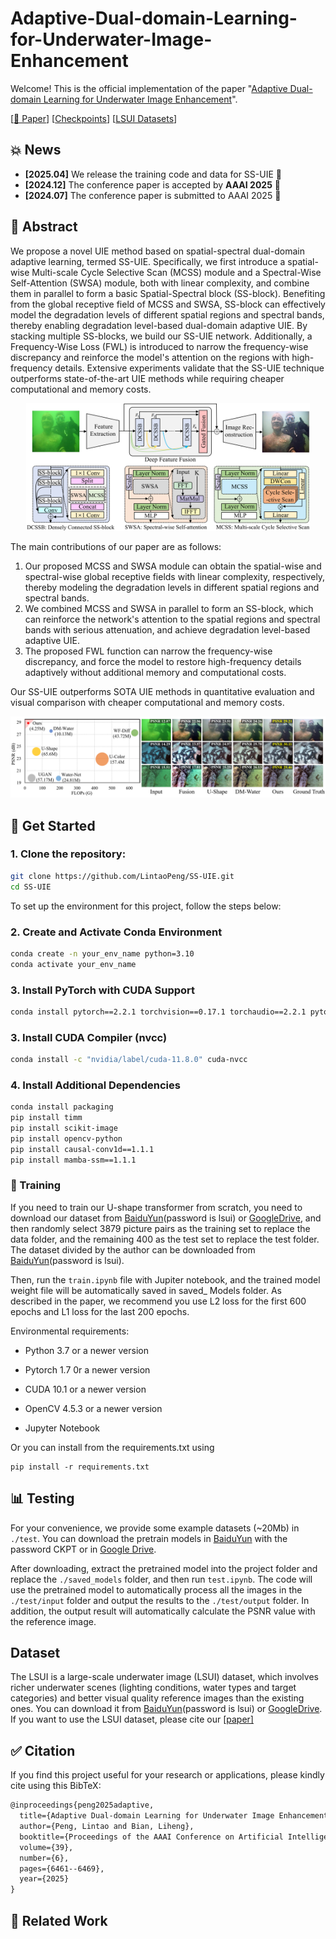 # Adaptive-Dual-domain-Learning-for-Underwater-Image-Enhancement

Welcome! This is the official implementation of the paper "[Adaptive Dual-domain Learning for Underwater Image Enhancement](https://ojs.aaai.org/index.php/AAAI/article/view/32692)".

[[📖 Paper](https://ojs.aaai.org/index.php/AAAI/article/view/32692)] [[Checkpoints](https://pan.baidu.com/s/1E09432Bi-Fpm6Dv1veUCMQ?pwd=CKPT)] [[LSUI Datasets](https://github.com/LintaoPeng/U-shape_Transformer_for_Underwater_Image_Enhancement)]

## 💥 News
- **[2025.04]** We release the training code and data for SS-UIE 🔧
- **[2024.12]** The conference paper is accepted by **AAAI 2025** 🎉
- **[2024.07]** The conference paper is submitted to AAAI 2025 🚀

## :art: Abstract

We propose a novel UIE method based on spatial-spectral dual-domain adaptive learning, termed SS-UIE. Specifically, we first introduce a spatial-wise Multi-scale Cycle Selective Scan (MCSS) module and a Spectral-Wise Self-Attention (SWSA) module, both with linear complexity, and combine them in parallel to form a basic Spatial-Spectral block (SS-block). Benefiting from the global receptive field of MCSS and SWSA, SS-block can effectively model the degradation levels of different spatial regions and spectral bands, thereby enabling degradation level-based dual-domain adaptive UIE. By stacking multiple SS-blocks, we build our SS-UIE network. Additionally, a Frequency-Wise Loss (FWL) is introduced to narrow the frequency-wise discrepancy and reinforce the model's attention on the regions with high-frequency details. Extensive experiments validate that the SS-UIE technique outperforms state-of-the-art UIE methods while requiring cheaper computational and memory costs.

<p align="center">
    <img src="figs/method.png" width="90%"> <br>
</p>

The main contributions of our paper are as follows:
1. Our proposed MCSS and SWSA module can obtain the spatial-wise and spectral-wise global receptive fields with linear complexity, respectively, thereby modeling the degradation levels in different spatial regions and spectral bands.
2. We combined MCSS and SWSA in parallel to form an SS-block, which can reinforce the network's attention to the spatial regions and spectral bands with serious attenuation, and achieve degradation level-based adaptive UIE.  
3. The proposed FWL function can narrow the frequency-wise discrepancy, and force the model to restore high-frequency details adaptively without additional memory and computational costs.

Our SS-UIE outperforms SOTA UIE methods in quantitative evaluation and visual comparison with cheaper computational and memory costs.

<p align="center">
    <img src="figs/fig2.png" width="100%"> <br>
</p>
  

## 💪 Get Started

### 1. Clone the repository:

   ```bash
   git clone https://github.com/LintaoPeng/SS-UIE.git
   cd SS-UIE
   ```

To set up the environment for this project, follow the steps below:

### 2. Create and Activate Conda Environment

```bash
conda create -n your_env_name python=3.10
conda activate your_env_name
```

### 3. Install PyTorch with CUDA Support

```bash
conda install pytorch==2.2.1 torchvision==0.17.1 torchaudio==2.2.1 pytorch-cuda=11.8 -c pytorch -c nvidia
```

### 3. Install CUDA Compiler (nvcc)

```bash
conda install -c "nvidia/label/cuda-11.8.0" cuda-nvcc
```

### 4. Install Additional Dependencies

```bash
conda install packaging
pip install timm
pip install scikit-image
pip install opencv-python
pip install causal-conv1d==1.1.1
pip install mamba-ssm==1.1.1
```

### 🚀 Training

If you need to train our U-shape transformer from scratch, you need to download our dataset from [BaiduYun](https://pan.baidu.com/s/1dqB_k6agorQBVVqCda0vjA)(password is lsui) or [GoogleDrive](https://drive.google.com/file/d/10gD4s12uJxCHcuFdX9Khkv37zzBwNFbL/view?usp=sharing), and then randomly select 3879 picture pairs as the training set to replace the data folder, and the remaining 400 as the test set to replace the test folder. The dataset divided by the author can be downloaded from [BaiduYun](https://pan.baidu.com/s/1xjc8hHc6IkUwg3cuPTogxg )(password is lsui).

Then, run the `train.ipynb` file with Jupiter notebook, and the trained model weight file will be automatically saved in saved_ Models folder. As described in the paper, we recommend you use L2 loss for the first 600 epochs and L1 loss for the last 200 epochs.

Environmental requirements:

- Python 3.7 or a newer version

- Pytorch 1.7 0r a newer version

- CUDA 10.1 or a newer version

- OpenCV 4.5.3 or a newer version

- Jupyter Notebook

Or you can install from the requirements.txt using
```angular2html
pip install -r requirements.txt
```

## 📊 Testing
For your convenience, we provide some example datasets (~20Mb) in `./test`.  You can download the pretrain models in [BaiduYun](https://pan.baidu.com/s/1E09432Bi-Fpm6Dv1veUCMQ?pwd=CKPT) with the password CKPT or in [Google Drive](https://drive.google.com/file/d/19a_kDJTT5S96kzwQntEMhSxAPYw4xY2P/view?usp=sharing
). 

After downloading, extract the pretrained model into the project folder and replace the `./saved_models` folder, and then run `test.ipynb`. The code will use the pretrained model to automatically process all the images in the `./test/input` folder and output the results to the `./test/output` folder. In addition, the output result will automatically calculate the PSNR value with the reference image.

## Dataset
The LSUI is a large-scale underwater image (LSUI) dataset, which involves richer underwater scenes (lighting conditions, water types and target categories) and better visual quality reference images than the existing ones. You can download it from [BaiduYun](https://pan.baidu.com/s/1dqB_k6agorQBVVqCda0vjA)(password is lsui) or [GoogleDrive](https://drive.google.com/file/d/10gD4s12uJxCHcuFdX9Khkv37zzBwNFbL/view?usp=sharing). If you want to use the LSUI dataset, please cite our [[paper\]](https://ieeexplore.ieee.org/abstract/document/10129222)





## :white_check_mark: Citation

If you find this project useful for your research or applications, please kindly cite using this BibTeX:

```latex
@inproceedings{peng2025adaptive,
  title={Adaptive Dual-domain Learning for Underwater Image Enhancement},
  author={Peng, Lintao and Bian, Liheng},
  booktitle={Proceedings of the AAAI Conference on Artificial Intelligence},
  volume={39},
  number={6},
  pages={6461--6469},
  year={2025}
}
```


## 🧠 Related Work





















